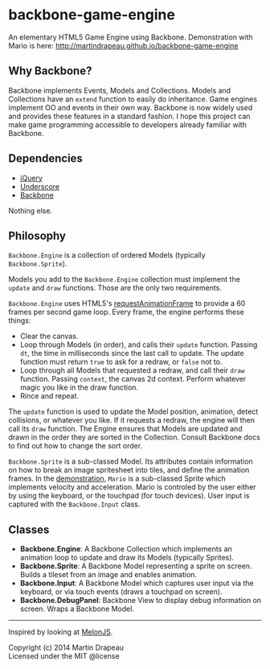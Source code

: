 backbone-game-engine
====================

An elementary HTML5 Game Engine using Backbone. Demonstration with Mario is here:
http://martindrapeau.github.io/backbone-game-engine


Why Backbone?
-------------

Backbone implements Events, Models and Collections. Models and Collections have an `extend` function to easily do inheritance. Game engines implement OO and events in their own way. Backbone is now widely used and provides these features in a standard fashion. I hope this project can make game programming accessible to developers already familiar with Backbone.


Dependencies
------------

- [jQuery](http://jquery.com/)
- [Underscore](http://underscorejs.org/)
- [Backbone](http://backbonejs.org/)

Nothing else.


Philosophy
----------

`Backbone.Engine` is a collection of ordered Models (typically `Backbone.Sprite`).

Models you add to the `Backbone.Engine` collection must implement the `update` and `draw` functions. Those are the only two requirements.

`Backbone.Engine` uses HTML5's [requestAnimationFrame](https://developer.mozilla.org/en/docs/Web/API/window.requestAnimationFrame) to provide a 60 frames per second game loop. Every frame, the engine performs these things:
- Clear the canvas.
- Loop through Models (in order), and calls their `update` function. Passing `dt`, the time in milliseconds since the last call to update. The update function must return `true` to ask for a redraw, or `false` not to.
- Loop through all Models that requested a redraw, and call their `draw` function. Passing `context`, the canvas 2d context. Perform whatever magic you like in the draw function.
- Rince and repeat.

The `update` function is used to update the Model position, animation, detect collisions, or whatever you like. If it requests a redraw, the engine will then call its `draw` function. The Engine ensures that Models are updated and drawn in the order they are sorted in the Collection. Consult Backbone docs to find out how to change the sort order.

`Backbone.Sprite` is a sub-classed Model. Its attributes contain information on how to break an image spritesheet into tiles, and define the animation frames. In the [demonstration](http://martindrapeau.github.io/backbone-game-engine), `Mario` is a sub-classed Sprite which implements velocity and acceleration. Mario is controled by the user either by using the keyboard, or the touchpad (for touch devices). User input is captured with the `Backbone.Input` class.


Classes
-------

- **Backbone.Engine**: A Backbone Collection which implements an animation loop to update and draw its Models (typically Sprites).
- **Backbone.Sprite**: A Backbone Model representing a sprite on screen. Builds a tileset from an image and enables animation.
- **Backbone.Input**: A Backbone Model which captures user input via the keyboard, or via touch events (draws a touchpad on screen).
- **Backbone.DebugPanel**: Backbone View to display debug information on screen. Wraps a Backbone Model.

* * *

Inspired by looking at [MelonJS](https://github.com/melonjs/melonjs).

Copyright (c) 2014 Martin Drapeau<br/>
Licensed under the MIT @license